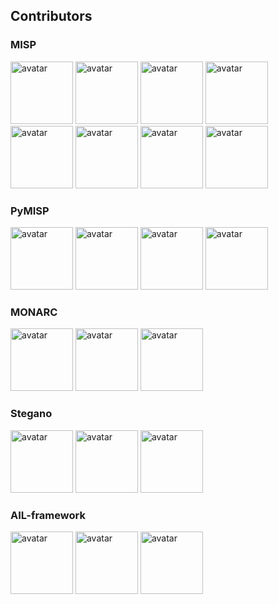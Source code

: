 

## Contributors

### MISP

<!-- contributors-MISP starts -->
<a href="https://github.com/Jakub Onderka"><img src="https://avatars3.githubusercontent.com/u/163343?s=100&v=4" alt="avatar" style="width:100px;" width="100px" /></a>
<a href="https://github.com/iglocska"><img src="https://avatars1.githubusercontent.com/u/3668672?s=100&v=4" alt="avatar" style="width:100px;" width="100px" /></a>
<a href="https://github.com/chrisr3d"><img src="https://avatars2.githubusercontent.com/u/16307976?s=100&v=4" alt="avatar" style="width:100px;" width="100px" /></a>
<a href="https://github.com/mokaddem"><img src="https://avatars3.githubusercontent.com/u/6977223?s=100&v=4" alt="avatar" style="width:100px;" width="100px" /></a>
<a href="https://github.com/Steve Clement"><img src="https://avatars3.githubusercontent.com/u/362025?s=100&v=4" alt="avatar" style="width:100px;" width="100px" /></a>
<a href="https://github.com/Richard van den Berg"><img src="https://avatars1.githubusercontent.com/u/1461970?s=100&v=4" alt="avatar" style="width:100px;" width="100px" /></a>
<a href="https://github.com/Alexandre Dulaunoy"><img src="https://avatars2.githubusercontent.com/u/3309?s=100&v=4" alt="avatar" style="width:100px;" width="100px" /></a>
<a href="https://github.com/Alex Resnick"><img src="https://avatars2.githubusercontent.com/u/13125104?s=100&v=4" alt="avatar" style="width:100px;" width="100px" /></a>
<!-- contributors-MISP ends -->


### PyMISP

<!-- contributors-PyMISP starts -->
<a href="https://github.com/Raphaël Vinot"><img src="https://avatars1.githubusercontent.com/u/248875?s=100&v=4" alt="avatar" style="width:100px;" width="100px" /></a>
<a href="https://github.com/VVX7"><img src="https://avatars2.githubusercontent.com/u/46228229?s=100&v=4" alt="avatar" style="width:100px;" width="100px" /></a>
<a href="https://github.com/Christophe Vandeplas"><img src="https://avatars0.githubusercontent.com/u/1073662?s=100&v=4" alt="avatar" style="width:100px;" width="100px" /></a>
<a href="https://github.com/Sebastian Wagner"><img src="https://avatars1.githubusercontent.com/u/25031221?s=100&v=4" alt="avatar" style="width:100px;" width="100px" /></a>
<!-- contributors-PyMISP ends -->


### MONARC

<!-- contributors-MONARC starts -->
<a href="https://github.com/Cédric Bonhomme"><img src="https://avatars1.githubusercontent.com/u/465400?s=100&v=4" alt="avatar" style="width:100px;" width="100px" /></a>
<a href="https://github.com/Ruslan Baidan"><img src="https://avatars2.githubusercontent.com/u/3246171?s=100&v=4" alt="avatar" style="width:100px;" width="100px" /></a>
<a href="https://github.com/Jerome Lombardi"><img src="https://avatars1.githubusercontent.com/u/18661517?s=100&v=4" alt="avatar" style="width:100px;" width="100px" /></a>
<!-- contributors-MONARC ends -->


### Stegano

<!-- contributors-stegano starts -->
<a href="https://github.com/Cédric Bonhomme"><img src="https://avatars1.githubusercontent.com/u/465400?s=100&v=4" alt="avatar" style="width:100px;" width="100px" /></a>
<a href="https://github.com/AdrienCos"><img src="https://avatars1.githubusercontent.com/u/25573947?s=100&v=4" alt="avatar" style="width:100px;" width="100px" /></a>
<a href="https://github.com/Peter Justin"><img src="https://avatars2.githubusercontent.com/u/1510708?s=100&v=4" alt="avatar" style="width:100px;" width="100px" /></a>
<!-- contributors-stegano ends -->


### AIL-framework

<!-- contributors-AIL-framework starts -->
<a href="https://github.com/Terrtia"><img src="https://avatars2.githubusercontent.com/u/8857208?s=100&v=4" alt="avatar" style="width:100px;" width="100px" /></a>
<a href="https://github.com/Alexandre Dulaunoy"><img src="https://avatars2.githubusercontent.com/u/3309?s=100&v=4" alt="avatar" style="width:100px;" width="100px" /></a>
<a href="https://github.com/Ronald Teijeira Fernandez"><img src="https://avatars2.githubusercontent.com/u/10974337?s=100&v=4" alt="avatar" style="width:100px;" width="100px" /></a>
<!-- contributors-AIL-framework ends -->
